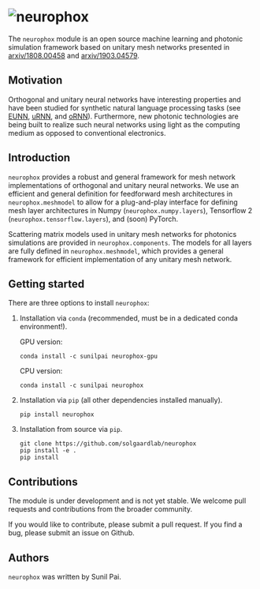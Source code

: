 # ![neurophox](media/logo.png)

The `neurophox` module is an open source machine learning and photonic simulation framework based on unitary mesh networks presented in [arxiv/1808.00458](https://arxiv.org/pdf/1808.00458.pdf) and [arxiv/1903.04579](https://arxiv.org/abs/1903.04579).

## Motivation

Orthogonal and unitary neural networks have interesting properties and have been studied for synthetic natural language processing tasks (see [EUNN](http://proceedings.mlr.press/v70/jing17a/jing17a.pdf), [uRNN](https://arxiv.org/pdf/1511.06464.pdf), and [oRNN](https://arxiv.org/pdf/1602.06662.pdf)). Furthermore, new photonic technologies are being built to realize such neural networks using light as the computing medium as opposed to conventional electronics.

## Introduction

`neurophox` provides a robust and general framework for mesh network implementations of orthogonal and unitary neural networks. We use an efficient and general definition for feedforward mesh architectures in `neurophox.meshmodel` to allow for a plug-and-play interface for defining mesh layer architectures in Numpy (`neurophox.numpy.layers`), Tensorflow 2 (`neurophox.tensorflow.layers`), and (soon) PyTorch.

Scattering matrix models used in unitary mesh networks for photonics simulations are provided in `neurophox.components`. The models for all layers are fully defined in `neurophox.meshmodel`, which provides a general framework for efficient implementation of any unitary mesh network.

## Getting started

There are three options to install `neurophox`:
1. Installation via `conda` (recommended, must be in a dedicated conda environment!).
    
    GPU version:
    ```angular2html
    conda install -c sunilpai neurophox-gpu
    ```
    CPU version:
    ```angular2html
    conda install -c sunilpai neurophox
    ```
2. Installation via `pip` (all other dependencies installed manually).
    ```angular2html
    pip install neurophox
    ```
3. Installation from source via `pip`.
    ```angular2html
    git clone https://github.com/solgaardlab/neurophox
    pip install -e .
    pip install
    ```


## Contributions

The module is under development and is not yet stable. We welcome pull requests and contributions from the broader community.

If you would like to contribute, please submit a pull request. If you find a bug, please submit an issue on Github.

## Authors
`neurophox` was written by Sunil Pai.